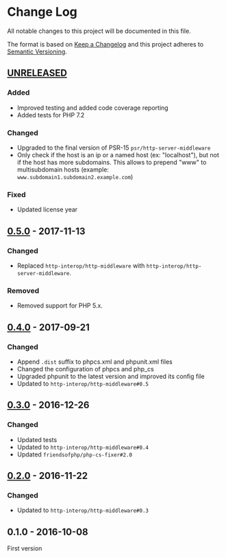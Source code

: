# Change Log

All notable changes to this project will be documented in this file.

The format is based on [Keep a Changelog](http://keepachangelog.com/) 
and this project adheres to [Semantic Versioning](http://semver.org/).

## [UNRELEASED]

### Added

- Improved testing and added code coverage reporting
- Added tests for PHP 7.2

### Changed

- Upgraded to the final version of PSR-15 `psr/http-server-middleware`
- Only check if the host is an ip or a named host (ex: "localhost"), but not if the host has more subdomains. This allows to prepend "www" to multisubdomain hosts (example: `www.subdomain1.subdomain2.example.com`)

### Fixed

- Updated license year

## [0.5.0] - 2017-11-13

### Changed

- Replaced `http-interop/http-middleware` with  `http-interop/http-server-middleware`.

### Removed

- Removed support for PHP 5.x.

## [0.4.0] - 2017-09-21

### Changed

- Append `.dist` suffix to phpcs.xml and phpunit.xml files
- Changed the configuration of phpcs and php_cs
- Upgraded phpunit to the latest version and improved its config file
- Updated to `http-interop/http-middleware#0.5`

## [0.3.0] - 2016-12-26

### Changed

- Updated tests
- Updated to `http-interop/http-middleware#0.4`
- Updated `friendsofphp/php-cs-fixer#2.0`

## [0.2.0] - 2016-11-22

### Changed

- Updated to `http-interop/http-middleware#0.3`

## 0.1.0 - 2016-10-08

First version

[UNRELEASED]: https://github.com/middlewares/www/compare/v0.5.0...HEAD
[0.5.0]: https://github.com/middlewares/www/compare/v0.4.0...v0.5.0
[0.4.0]: https://github.com/middlewares/www/compare/v0.3.0...v0.4.0
[0.3.0]: https://github.com/middlewares/www/compare/v0.2.0...v0.3.0
[0.2.0]: https://github.com/middlewares/www/compare/v0.1.0...v0.2.0
